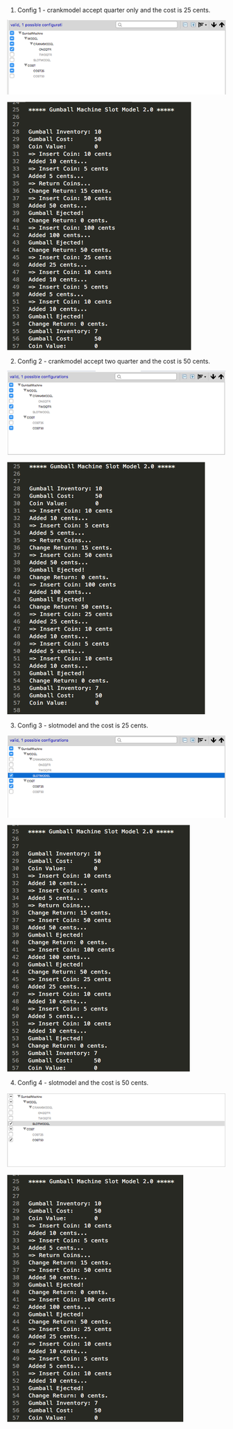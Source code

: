 

1. Config 1 - crankmodel accept quarter only and the cost is 25 cents.

![image](https://github.com/Yi-Lai-SJSU/cmpe202/blob/master/lab10/screenshot%2Brun-result/config-1-crankmodel(25)-cost(25).png)

![image](https://github.com/Yi-Lai-SJSU/cmpe202/blob/master/lab10/screenshot%2Brun-result/config-1-crankmodel(25)-cost(25)-result.png)

2. Config 2 - crankmodel accept two quarter and the cost is 50 cents.

![image](https://github.com/Yi-Lai-SJSU/cmpe202/blob/master/lab10/screenshot%2Brun-result/config-2-crankmodel(25%2B25)-cost(50).png)

![image](https://github.com/Yi-Lai-SJSU/cmpe202/blob/master/lab10/screenshot%2Brun-result/config-2-crankmodel(25%2B25)-cost(50)-result.png)

3. Config 3 - slotmodel and the cost is 25 cents.

![image](https://github.com/Yi-Lai-SJSU/cmpe202/blob/master/lab10/screenshot%2Brun-result/config-3-slotmodel-cost(25).png)

![image](https://github.com/Yi-Lai-SJSU/cmpe202/blob/master/lab10/screenshot%2Brun-result/config-3-slotmodel-cost(25)-result.png)

4. Config 4 - slotmodel and the cost is 50 cents.

![image](https://github.com/Yi-Lai-SJSU/cmpe202/blob/master/lab10/screenshot%2Brun-result/config-4-slotmodel-cost(50).png)

![image](https://github.com/Yi-Lai-SJSU/cmpe202/blob/master/lab10/screenshot%2Brun-result/config-4-slotmodel-cost(50)-result.png)


